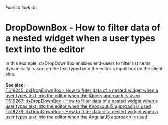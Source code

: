 <!-- default file list -->
*Files to look at*:

<!-- default file list end -->
# DropDownBox - How to filter data of a nested widget when a user types text into the editor


In this example, dxDropDownBox enables end-users to filter list items dynamically based on the text typed into the editor's input box on the client side.<br><br><strong>See also:<br></strong><a href="https://www.devexpress.com/Support/Center/p/T519245">T519245: dxDropDownBox - How to filter data of a nested widget when a user types text into the editor when the jQuery approach is used</a><br><a href="https://www.devexpress.com/Support/Center/p/T519267">T519267: dxDropDownBox - How to filter data of a nested widget when a user types text into the editor when the KnockoutJS approach is used</a><br><a href="https://www.devexpress.com/Support/Center/p/T519278">T519278: dxDropDownBox - How to filter data of a nested widget when a user types text into the editor when the AngularJS approach is used</a>

<br/>


